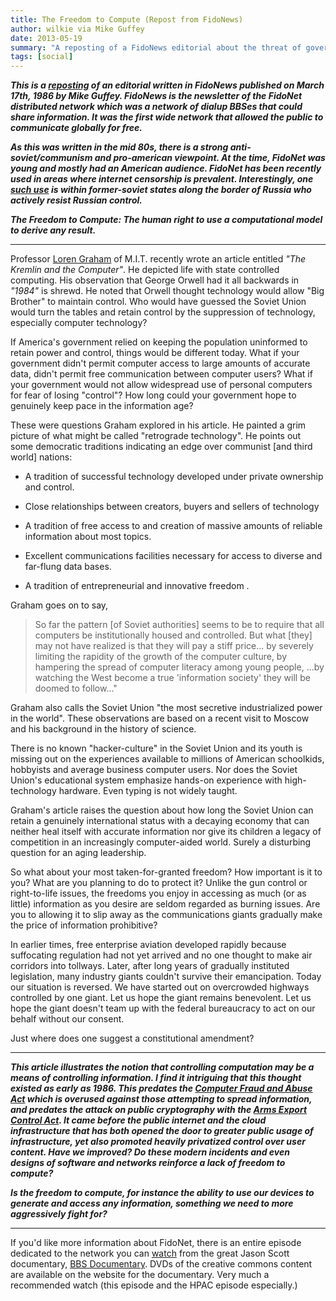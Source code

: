```yaml
---
title: The Freedom to Compute (Repost from FidoNews)
author: wilkie via Mike Guffey
date: 2013-05-19
summary: "A reposting of a FidoNews editorial about the threat of government control of computation."
tags: [social]
---
```


***This is a [reposting](http://www.wps.com/J/FidoNet/FidoNews/1986/FIDO311.NWS)
of an editorial written in FidoNews published on March
17th, 1986 by Mike Guffey. FidoNews is the newsletter of the FidoNet distributed network which
was a network of dialup BBSes that could share information. It was the first wide network that
allowed the public to communicate globally for free.***

***As this was written in the mid 80s, there is a strong anti-soviet/communism
and pro-american viewpoint. At the time, FidoNet was young and mostly had an
American audience. FidoNet has been recently used in areas where internet
censorship is prevalent. Interestingly, one
[such use](http://www.youtube.com/watch?v=5XFmXp0-KHA )
is within former-soviet
states along the border of Russia who actively resist Russian control.***

***The Freedom to Compute: The human right to use a computational model to derive
any result.***

-----------------------------------------------------------------

Professor [Loren  Graham](http://web.mit.edu/sts/people/graham.html)
of  M.I.T.  recently  wrote  an  article
entitled  *"The  Kremlin and the Computer"*.  He depicted life with
state controlled computing.  His observation that  George  Orwell
had  it  all backwards in *"1984"* is shrewd.  He noted that Orwell
thought technology would allow "Big Brother" to maintain control.
Who would have guessed the Soviet Union would turn the tables and
retain control  by  the  suppression  of  technology,  especially
computer technology?

If   America's   government  relied  on  keeping  the  population
uninformed to retain power and control, things would be different
today.  What if your government didn't permit computer access  to
large amounts of accurate data,  didn't permit free communication
between computer users?  What if your government would not  allow
widespread   use   of  personal  computers  for  fear  of  losing
"control"?  How long could your government hope to genuinely keep
pace in the information age?

These were questions Graham explored in his article.  He  painted
a  grim  picture of what might be called "retrograde technology".
He points out some democratic traditions indicating an edge  over
communist [and third world] nations:

* A  tradition  of  successful technology developed under private
ownership and control.

* Close relationships between creators,  buyers  and  sellers  of
technology

* A  tradition  of free access to and creation of massive amounts
of reliable information about most topics.

* Excellent communications facilities  necessary  for  access  to
diverse and far-flung data bases.

* A tradition of entrepreneurial and innovative freedom .

Graham   goes  on  to  say,

> So  far  the  pattern  [of  Soviet
> authorities] seems  to  be  to  require  that  all  computers  be
> institutionally  housed  and controlled.  But what [they] may not
> have realized is that they will pay a stiff price...  by severely
> limiting  the rapidity of the growth of the computer culture,  by
> hampering the spread of computer  literacy  among  young  people,
> ...by  watching the West become a true 'information society' they
> will be doomed to follow..."

Graham also calls the  Soviet  Union
"the  most  secretive  industrialized power in the world".  These
observations are based on  a  recent  visit  to  Moscow  and  his
background in the history of science.

There  is  no  known "hacker-culture" in the Soviet Union and its
youth is missing out on the experiences available to millions  of
American  schoolkids,  hobbyists  and  average  business computer
users.  Nor does the Soviet Union's educational system  emphasize
hands-on  experience  with high-technology hardware.  Even typing
is not widely taught.

Graham's article raises the question about how  long  the  Soviet
Union can retain a genuinely international status with a decaying
economy  that  can  neither heal itself with accurate information
nor give its children a legacy of competition in an  increasingly
computer-aided  world.  Surely a disturbing question for an aging
leadership.

So what about your most taken-for-granted freedom?  How important
is it to you?  What are you planning to do to protect it?  Unlike
the gun control or right-to-life issues,  the freedoms you  enjoy
in accessing as much (or as little) information as you desire are
seldom  regarded  as  burning  issues.  Are you to allowing it to
slip away as the communications giants gradually make  the  price
of information prohibitive?

In  earlier  times,  free  enterprise  aviation developed rapidly
because suffocating regulation had not yet  arrived  and  no  one
thought  to make air corridors into tollways.  Later,  after long
years of gradually instituted legislation,  many industry  giants
couldn't  survive  their  emancipation.  Today  our  situation is
reversed.  We have started out on overcrowded highways controlled
by one giant.  Let us hope the giant remains benevolent.  Let  us
hope  the  giant  doesn't team up with the federal bureaucracy to
act on our behalf without our consent.

Just where does one suggest a constitutional amendment?

-----------------------------------------------------------------

***This article illustrates the notion that controlling computation
may be a means of controlling information. I find it intriguing
that this thought existed as early as 1986. This predates the
[Computer Fraud and Abuse Act](http://en.wikipedia.org/wiki/Computer_fraud_and_abuse_act)
which is overused against those attempting to spread information, and predates the attack on public
cryptography with the [Arms Export Control Act](http://www.usnews.com/usnews/news/articles/950403/archive_010975.htm).
It came before the public internet and the cloud infrastructure that has both opened
the door to greater public usage of infrastructure, yet also promoted heavily
privatized control over user content. Have we improved? Do these modern incidents
and even designs of software and networks reinforce a lack of freedom
to compute?***

***Is the freedom to compute, for instance the ability to use our devices
to generate and access any information, something we need to more aggressively
fight for?***

-----------------------------------------------------------------

If you'd like more information about FidoNet, there is an entire episode
dedicated to the network you can [watch](https://www.youtube.com/watch?v=QlXNXdf6Xh0)
from the great Jason Scott documentary, [BBS Documentary](http://www.bbsdocumentary.com/).
DVDs of the creative commons content are available on the website for the documentary.
Very much a recommended watch (this episode and the HPAC episode especially.)
